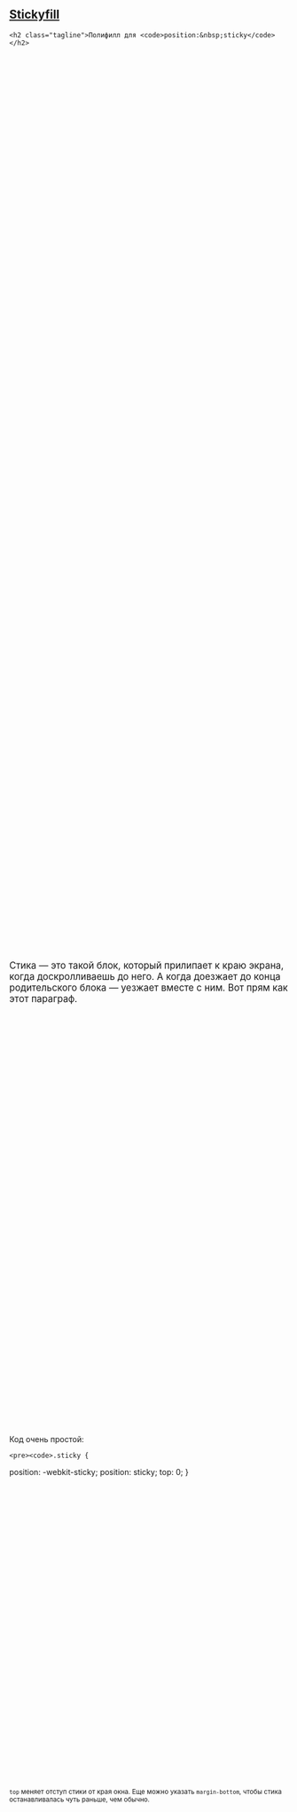 <style>
{% include snippets/stickyfill-demo.css %}
</style>

<script>
{% include snippets/stickyfill-demo.js %}
</script>

<section style="height: 120em;" markdown="1">
  <hgroup class="sticky-1 sticky">
    <h1 class="article-title"><a href="https://github.com/wilddeer/stickyfill">Stickyfill</a></h1>

    <h2 class="tagline">Полифилл для <code>position:&nbsp;sticky</code></h2>
  </hgroup>

  <p class="sticky sticky-1-2" style="text-align: center; opacity: 0.3; margin-bottom: 60em; top: 8em; ">
    <i class="icon-chevron-down scroll-me"></i>
  </p>
</section>

<section style="height: 60em;" markdown="1">
  <p class="sticky-2 sticky" style="top: 3em; font-size: 1.2em; margin-top: 2em;">
    Стика — это такой блок, который прилипает к краю экрана, когда доскролливаешь до него. А когда доезжает до конца родительского блока — уезжает вместе с ним. Вот прям как этот параграф.
  </p>
</section>

<section style="height: 100em;" markdown="1">
  <div class="sticky-3 sticky" style="top: 3em; margin-bottom: 2.7em;">
    <p>
      Код очень простой:
    </p>

    <pre><code>.sticky {
  position: -webkit-sticky;
  position: sticky;
  top: 0;
}</code></pre>

  </div>

  <p class="sticky-4 sticky" style="top: 16em; margin-top: 40em; margin-bottom: 0;">
    <small><code>top</code> меняет отступ стики от края окна. Еще можно указать <code>margin-bottom</code>, чтобы стика останавливалась чуть раньше, чем обычно.</small>
  </p>
</section>

<section style="min-height: 160em;" markdown="1">
  <div class="sticky-5 sticky" style="top: 3em; margin-top: 30em; font-size: 1.2em; margin-bottom: 5em;">
    <p>
      Проблема в том, что на данный момент стики <a href="http://caniuse.com/#feat=css-sticky">поддерживаются</a> только в Safari на Маках и на айОси.
    </p>
  </div>

  <div class="sticky-6 sticky" style="top: 8em; margin-top: 50em; font-size: 1.2em;">
    <p>
      Поэтому я написал <a href="https://github.com/wilddeer/stickyfill">Stickyfill</a>. Он эмулирует стики там, где они не поддерживаются нативно.
    </p>
  </div>
</section>

<section style="min-height: 90em;" markdown="1">
  <div class="sticky-7 sticky" style="top: 5em; margin-top: 10em;">
    <h3>Что умеет:</h3>

    <ul>
      <li>Работает со стиками, прилипающими к верхнему краю</li>
      <li><del>Работает c ячейками таблицы</del> Отключил, пока Фаерфокс <a href="https://bugzilla.mozilla.org/show_bug.cgi?id=975644">не реализует это нативно</a></li>
      <li>Работает в IE9+</li>
      <li>Отключается в старых браузерах и в браузерах с нативной поддержкой стик</li>
      <li>Эмулирует нативное поведение стик (там, где умеет)</li>
      <li>Учитывает <a href="http://wilddeer.github.io/stickyfill/test/">кучу разных кейсов</a></li>
    </ul>
  </div>
</section>

<section style="min-height: 80em;" markdown="1">
  <div class="sticky-8 sticky" style="top: 5em; margin-top: 5em;">
    <h3>Что не умеет:</h3>

    <ul>
      <li>Не умеет левые, правые, нижние и комбинированные стики</li>
      <li>Не «стыкует» табличные стики</li>
      <li>Не работает во внутренних блоках со скроллом</li>
      <li>Не парсит CSS (включается ручками)</li>
    </ul>
  </div>
</section>

<section style="min-height: 160em;" markdown="1">
  <p class="sticky-9 sticky" style="top: 5em; margin-top: 50em; font-size: 1.2em; text-align: center;">
    <a href="https://github.com/wilddeer/stickyfill" class="big-fucking-button"><i class="icon-github">&nbsp;</i>Забрать с ГитХаба</a>
  </p>
</section>


<figure class="info icon-heart-empty" style="margin-top: 30em;" markdown="1">
За четыре дня погружения в ад блоковых моделей браузеров я узнал, чем отличаются `window.pageYOffset`, `document.documentElement.scrollTop`, `window.scrollY` и `document.body.scrollTop`, в чем расхождения `offsetWidth` у блока с `box-sizing: border-box` в разных браузерах, какая разница между `element.offsetWidth` и `node.getBoundingClientRect().width`, в чем разница между `getComputedStyle(element)` и реальными значениями, как посчитать ширину вьюпорта без ширины скролла и как ошибки округления любят накопиться в самый неподходящий момент.
</figure>

